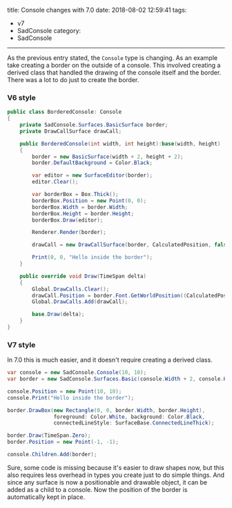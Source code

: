title: Console changes with 7.0
date: 2018-08-02 12:59:41
tags:
- v7
- SadConsole
category:
- SadConsole
---

As the previous entry stated, the `Console` type is changing. As an example take creating a border on the outside of a console. This involved creating a derived class that handled the drawing of the console itself and the border. There was a lot to do just to create the border.

### V6 style

```csharp
public class BorderedConsole: Console
{
    private SadConsole.Surfaces.BasicSurface border;
    private DrawCallSurface drawCall;

    public BorderedConsole(int width, int height):base(width, height)
    {
        border = new BasicSurface(width + 2, height + 2);
        border.DefaultBackground = Color.Black;

        var editor = new SurfaceEditor(border);
        editor.Clear();

        var borderBox = Box.Thick();
        borderBox.Position = new Point(0, 0);
        borderBox.Width = border.Width;
        borderBox.Height = border.Height;
        borderBox.Draw(editor);

        Renderer.Render(border);

        drawCall = new DrawCallSurface(border, CalculatedPosition, false);

        Print(0, 0, "Hello inside the border");
    }

    public override void Draw(TimeSpan delta)
    {
        Global.DrawCalls.Clear();
        drawCall.Position = border.Font.GetWorldPosition((CalculatedPosition - new Point(1))).ToVector2();
        Global.DrawCalls.Add(drawCall);

        base.Draw(delta);
    }
}
```

### V7 style

In 7.0 this is much easier, and it doesn't require creating a derived class.

```csharp
var console = new SadConsole.Console(10, 10);
var border = new SadConsole.Surfaces.Basic(console.Width + 2, console.Height + 2);

console.Position = new Point(10, 10);
console.Print("Hello inside the border");

border.DrawBox(new Rectangle(0, 0, border.Width, border.Height), 
               foreground: Color.White, background: Color.Black, 
               connectedLineStyle: SurfaceBase.ConnectedLineThick);

border.Draw(TimeSpan.Zero);
border.Position = new Point(-1, -1);

console.Children.Add(border);
```

Sure, some code is missing because it's easier to draw shapes now, but this also requires less overhead in types you create just to do simple things. And since any surface is now a positionable and drawable object, it can be added as a child to a console. Now the position of the border is automatically kept in place.
